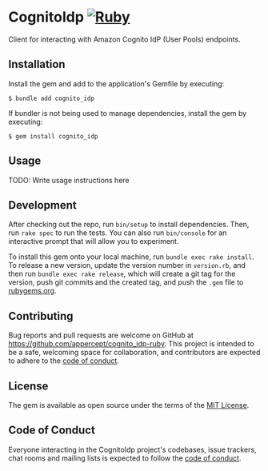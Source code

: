 # CognitoIdp [![Ruby](https://github.com/appercept/cognito_idp-ruby/actions/workflows/main.yml/badge.svg)](https://github.com/appercept/cognito_idp-ruby/actions/workflows/main.yml)

Client for interacting with Amazon Cognito IdP (User Pools) endpoints.

## Installation

Install the gem and add to the application's Gemfile by executing:

    $ bundle add cognito_idp

If bundler is not being used to manage dependencies, install the gem by executing:

    $ gem install cognito_idp

## Usage

TODO: Write usage instructions here

## Development

After checking out the repo, run `bin/setup` to install dependencies. Then, run `rake spec` to run the tests. You can also run `bin/console` for an interactive prompt that will allow you to experiment.

To install this gem onto your local machine, run `bundle exec rake install`. To release a new version, update the version number in `version.rb`, and then run `bundle exec rake release`, which will create a git tag for the version, push git commits and the created tag, and push the `.gem` file to [rubygems.org](https://rubygems.org).

## Contributing

Bug reports and pull requests are welcome on GitHub at https://github.com/appercept/cognito_idp-ruby. This project is intended to be a safe, welcoming space for collaboration, and contributors are expected to adhere to the [code of conduct](https://github.com/appercept/cognito_idp-ruby/blob/main/CODE_OF_CONDUCT.md).

## License

The gem is available as open source under the terms of the [MIT License](https://opensource.org/licenses/MIT).

## Code of Conduct

Everyone interacting in the CognitoIdp project's codebases, issue trackers, chat rooms and mailing lists is expected to follow the [code of conduct](https://github.com/appercept/cognito_idp-ruby/blob/main/CODE_OF_CONDUCT.md).
